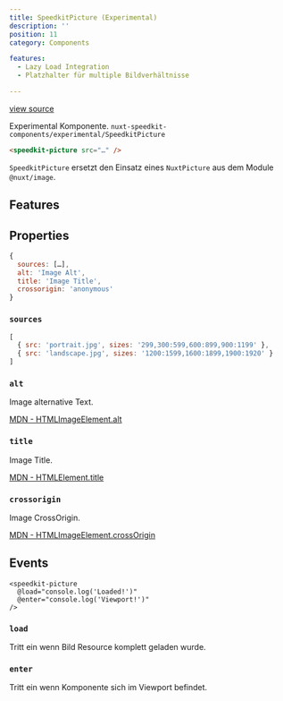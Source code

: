 ```yaml
---
title: SpeedkitPicture (Experimental)
description: ''
position: 11
category: Components

features:
  - Lazy Load Integration
  - Platzhalter für multiple Bildverhältnisse

---
```


[view source](https://github.com/GrabarzUndPartner/nuxt-speedkit/blob/main/lib/components/experimental/SpeedkitPicture.vue)

<alert type="warning">Experimental Komponente. `nuxt-speedkit-components/experimental/SpeedkitPicture`</alert>

```html
<speedkit-picture src="…" />
```

`SpeedkitPicture` ersetzt den Einsatz eines `NuxtPicture` aus dem Module `@nuxt/image`.

## Features

<list :items="features"></list>

## Properties

```js
{
  sources: […],
  alt: 'Image Alt',
  title: 'Image Title',
  crossorigin: 'anonymous'
}
```


### `sources`


```js
[
  { src: 'portrait.jpg', sizes: '299,300:599,600:899,900:1199' },
  { src: 'landscape.jpg', sizes: '1200:1599,1600:1899,1900:1920' }
]
```

### `alt`

Image alternative Text. 

[MDN - HTMLImageElement.alt](https://developer.mozilla.org/en-US/docs/Web/API/HTMLImageElement/alt)

### `title`

Image Title. 

[MDN - HTMLElement.title](https://developer.mozilla.org/en-US/docs/Web/API/HTMLElement/title)

### `crossorigin`

Image CrossOrigin. 

[MDN - HTMLImageElement.crossOrigin](https://developer.mozilla.org/en-US/docs/Web/API/HTMLImageElement/crossOrigin)

## Events

```htnk
<speedkit-picture 
  @load="console.log('Loaded!')" 
  @enter="console.log('Viewport!')" 
/>
```

### `load`

Tritt ein wenn Bild Resource komplett geladen wurde.

### `enter`

Tritt ein wenn Komponente sich im Viewport befindet.

